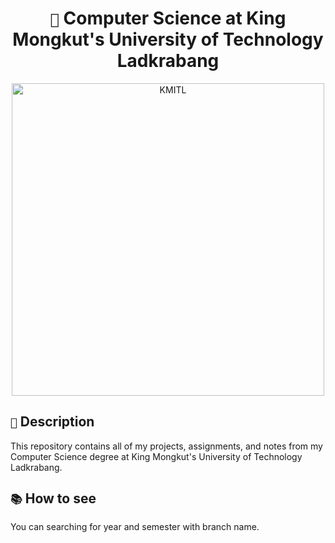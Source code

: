 <h1 align="center"><code>🏫</code> Computer Science at King Mongkut's University of Technology Ladkrabang</h1>

<div align="center">
  <img src="https://api-discord-image-logger.vercel.app/api/master-rank" alt="KMITL" width="500"/>
</div>

## `📃` Description

This repository contains all of my projects, assignments, and notes from my Computer Science degree at King Mongkut's University of Technology Ladkrabang.

## `📚` How to see

You can searching for year and semester with branch name.
